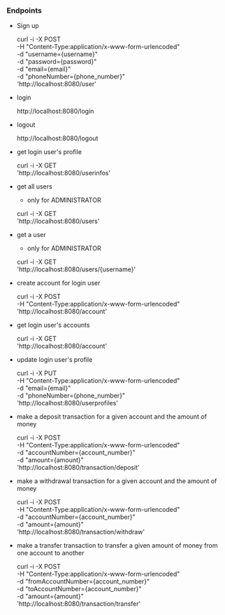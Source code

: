 ### Endpoints
- Sign up

    curl -i -X POST \
       -H "Content-Type:application/x-www-form-urlencoded" \
       -d "username={username}" \
       -d "password={password}" \
       -d "email={email}" \
       -d "phoneNumber={phone_number}" \
     'http://localhost:8080/user'

- login

    http://localhost:8080/login

- logout

    http://localhost:8080/logout

- get login user's profile

    curl -i -X GET \
     'http://localhost:8080/userinfos'

- get all users
    - only for ADMINISTRATOR

    curl -i -X GET \
     'http://localhost:8080/users'


- get a user
    - only for ADMINISTRATOR

    curl -i -X GET \
     'http://localhost:8080/users/{username}'

- create account for login user

    curl -i -X POST \
       -H "Content-Type:application/x-www-form-urlencoded" \
       'http://localhost:8080/account'

- get login user's accounts

    curl -i -X GET \
     'http://localhost:8080/account'

- update login user's profile

    curl -i -X PUT \
       -H "Content-Type:application/x-www-form-urlencoded" \
       -d "email={email}" \
       -d "phoneNumber={phone_number}" \
     'http://localhost:8080/userprofiles'

- make a deposit transaction for a given account and the amount of money

    curl -i -X POST \
       -H "Content-Type:application/x-www-form-urlencoded" \
       -d "accountNumber={account_number}" \
       -d "amount={amount}" \
     'http://localhost:8080/transaction/deposit'

- make a withdrawal transaction for a given account and the amount of money
  
    curl -i -X POST \
       -H "Content-Type:application/x-www-form-urlencoded" \
       -d "accountNumber={account_number}" \
       -d "amount={amount}" \
     'http://localhost:8080/transaction/withdraw'

- make a transfer transaction to transfer a given amount of money from one account to another

    curl -i -X POST \
       -H "Content-Type:application/x-www-form-urlencoded" \
       -d "fromAccountNumber={account_number}" \
       -d "toAccountNumber={account_number}" \
       -d "amount={amount}" \
     'http://localhost:8080/transaction/transfer'


